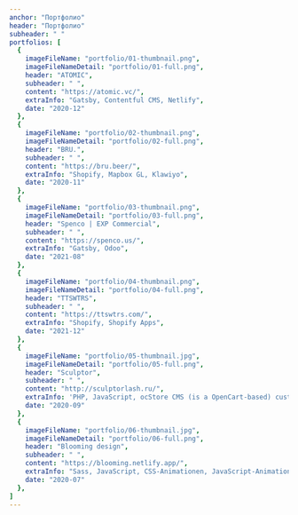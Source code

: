 ```yaml
---
anchor: "Портфолио"
header: "Портфолио"
subheader: " "
portfolios: [
  {
    imageFileName: "portfolio/01-thumbnail.png",
    imageFileNameDetail: "portfolio/01-full.png",
    header: "ATOMIC",
    subheader: " ",
    content: "https://atomic.vc/",
    extraInfo: "Gatsby, Contentful CMS, Netlify",
    date: "2020-12"
  },
  {
    imageFileName: "portfolio/02-thumbnail.png",
    imageFileNameDetail: "portfolio/02-full.png",
    header: "BRU.",
    subheader: " ",
    content: "https://bru.beer/",
    extraInfo: "Shopify, Mapbox GL, Klawiyo",
    date: "2020-11"
  },
  {
    imageFileName: "portfolio/03-thumbnail.png",
    imageFileNameDetail: "portfolio/03-full.png",
    header: "Spenco | EXP Commercial",
    subheader: " ",
    content: "https://spenco.us/",
    extraInfo: "Gatsby, Odoo",
    date: "2021-08"
  },
  {
    imageFileName: "portfolio/04-thumbnail.png",
    imageFileNameDetail: "portfolio/04-full.png",
    header: "TTSWTRS",
    subheader: " ",
    content: "https://ttswtrs.com/",
    extraInfo: "Shopify, Shopify Apps",
    date: "2021-12"
  },
  {
    imageFileName: "portfolio/05-thumbnail.jpg",
    imageFileNameDetail: "portfolio/05-full.png",
    header: "Sculptor",
    subheader: " ",
    content: "http://sculptorlash.ru/",
    extraInfo: 'PHP, JavaScript, ocStore CMS (is a OpenCart-based) customization of standard authorization and registration forms, payment systems, development of a meta data generator module, integration with the My Warehouse module, integration of Mega Filter PRO, development of the WishList module, integration with CDEK, integration with Russian Post, integration with the Robocassa service module, customization of the standard administration functionality online store, development of the "Live Search" module, revision of the standard API CMS.',
    date: "2020-09"
  },
  {
    imageFileName: "portfolio/06-thumbnail.jpg",
    imageFileNameDetail: "portfolio/06-full.png",
    header: "Blooming design",
    subheader: " ",
    content: "https://blooming.netlify.app/",
    extraInfo: "Sass, JavaScript, CSS-Animationen, JavaScript-Animationen, Webpack",
    date: "2020-07"
  },
]
---
```

